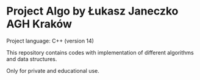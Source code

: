 # Project Algo by Łukasz Janeczko AGH Kraków
Project language: C++ (version 14)

This repository contains codes with implementation of different algorithms and data structures.

Only for private and educational use.
